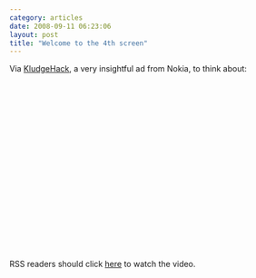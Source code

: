 ```yaml
---
category: articles
date: 2008-09-11 06:23:06
layout: post
title: "Welcome to the 4th screen"
---
```


<p>Via <a href="http://www.kludgehack.com/2008/09/10/very-cool-commercial-from-nokia/">KludgeHack</a>, a very insightful ad from Nokia, to think about:</p><iframe title="Welcome to the 4th screen" width="480" height="300" data-src="//www.youtube.com/embed/97a4nO-Vzfk" frameborder="0" allowfullscreen></iframe><p>RSS readers should click <a href="//joaobordalo.com/articles/2008/09/11/welcome-to-the-4th-screen">here</a> to watch the video.</a>
